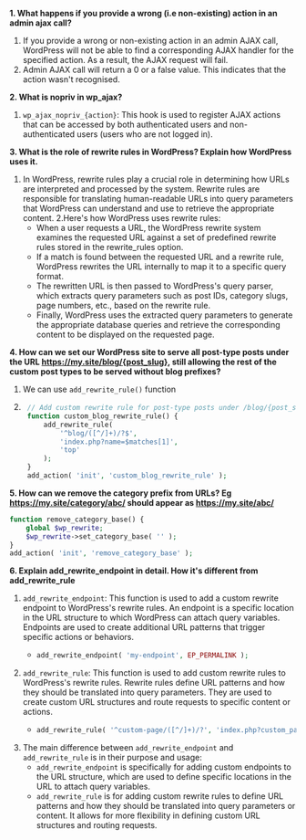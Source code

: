 **1. What happens if you provide a wrong (i.e non-existing) action in an admin ajax call?**
1. If you provide a wrong or non-existing action in an admin AJAX call, WordPress will not be able to find a corresponding AJAX handler for the specified action. As a result, the AJAX request will fail.
2. Admin AJAX call will return a 0 or a false value. This indicates that the action wasn't recognised.

**2. What is nopriv in wp_ajax?**
1. `wp_ajax_nopriv_{action}`: This hook is used to register AJAX actions that can be accessed by both authenticated users and non-authenticated users (users who are not logged in).

**3. What is the role of rewrite rules in WordPress? Explain how WordPress uses it.**
1. In WordPress, rewrite rules play a crucial role in determining how URLs are interpreted and processed by the system. Rewrite rules are responsible for translating human-readable URLs into query parameters that WordPress can understand and use to retrieve the appropriate content.
2.Here's how WordPress uses rewrite rules:
    - When a user requests a URL, the WordPress rewrite system examines the requested URL against a set of predefined rewrite rules stored in the rewrite_rules option.
    - If a match is found between the requested URL and a rewrite rule, WordPress rewrites the URL internally to map it to a specific query format.
    - The rewritten URL is then passed to WordPress's query parser, which extracts query parameters such as post IDs, category slugs, page numbers, etc., based on the rewrite rule.
    - Finally, WordPress uses the extracted query parameters to generate the appropriate database queries and retrieve the corresponding content to be displayed on the requested page. 

**4. How can we set our WordPress site to serve all post-type posts under the URL https://my.site/blog/{post_slug}, still allowing the rest of the custom post types to be served without blog prefixes?**
1. We can use `add_rewrite_rule()` function
2. ```php
    // Add custom rewrite rule for post-type posts under /blog/{post_slug}
    function custom_blog_rewrite_rule() {
        add_rewrite_rule(
            '^blog/([^/]+)/?$',
            'index.php?name=$matches[1]',
            'top'
        );
    }
    add_action( 'init', 'custom_blog_rewrite_rule' );
    ```

**5. How can we remove the category prefix from URLs? Eg https://my.site/category/abc/ should appear as https://my.site/abc/**
```php
function remove_category_base() {
    global $wp_rewrite;
    $wp_rewrite->set_category_base( '' );
}
add_action( 'init', 'remove_category_base' );
```

**6. Explain add_rewrite_endpoint in detail. How it's different from add_rewrite_rule**
1. `add_rewrite_endpoint`: This function is used to add a custom rewrite endpoint to WordPress's rewrite rules. An endpoint is a specific location in the URL structure to which WordPress can attach query variables. Endpoints are used to create additional URL patterns that trigger specific actions or behaviors.
    - ```php
      add_rewrite_endpoint( 'my-endpoint', EP_PERMALINK );
      ```
2. `add_rewrite_rule`: This function is used to add custom rewrite rules to WordPress's rewrite rules. Rewrite rules define URL patterns and how they should be translated into query parameters. They are used to create custom URL structures and route requests to specific content or actions.
    - ```php
      add_rewrite_rule( '^custom-page/([^/]+)/?', 'index.php?custom_page=$matches[1]', 'top' );
      ``` 
3. The main difference between `add_rewrite_endpoint` and `add_rewrite_rule` is in their purpose and usage:
    - `add_rewrite_endpoint` is specifically for adding custom endpoints to the URL structure, which are used to define specific locations in the URL to attach query variables.
    - `add_rewrite_rule` is for adding custom rewrite rules to define URL patterns and how they should be translated into query parameters or content. It allows for more flexibility in defining custom URL structures and routing requests.
    